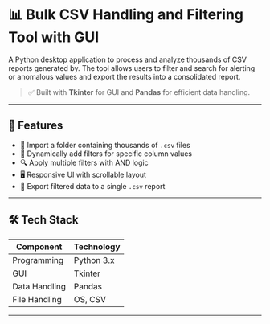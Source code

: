 # 📊  Bulk CSV Handling and Filtering Tool with GUI

A Python desktop application to process and analyze thousands of CSV reports generated by. The tool allows users to filter and search for alerting or anomalous values and export the results into a consolidated report.

> ✅ Built with **Tkinter** for GUI and **Pandas** for efficient data handling.

---

## 🧩 Features

- 📂 Import a folder containing thousands of `.csv` files
- 📑 Dynamically add filters for specific column values
- 🔍 Apply multiple filters with AND logic
- 🖥️ Responsive UI with scrollable layout
- 💾 Export filtered data to a single `.csv` report

---

## 🛠️ Tech Stack

| Component      | Technology |
|----------------|------------|
| Programming    | Python 3.x |
| GUI            | Tkinter    |
| Data Handling  | Pandas     |
| File Handling  | OS, CSV    |

---

